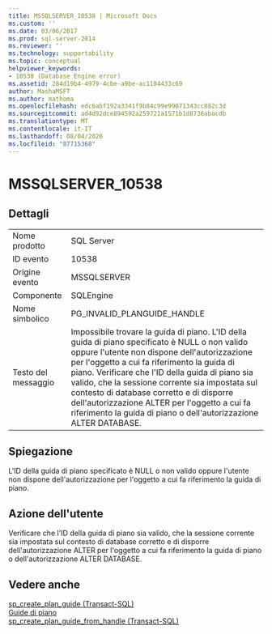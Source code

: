 ```yaml
---
title: MSSQLSERVER_10538 | Microsoft Docs
ms.custom: ''
ms.date: 03/06/2017
ms.prod: sql-server-2014
ms.reviewer: ''
ms.technology: supportability
ms.topic: conceptual
helpviewer_keywords:
- 10538 (Database Engine error)
ms.assetid: 284d19b4-4979-4cbe-a9be-ac1104433c69
author: MashaMSFT
ms.author: mathoma
ms.openlocfilehash: edc6abf192a3341f9b84c99e99071343cc882c3d
ms.sourcegitcommit: ad4d92dce894592a259721a1571b1d8736abacdb
ms.translationtype: MT
ms.contentlocale: it-IT
ms.lasthandoff: 08/04/2020
ms.locfileid: "87715368"
---
```

# <a name="mssqlserver_10538"></a>MSSQLSERVER_10538
    
## <a name="details"></a>Dettagli  
  
|||  
|-|-|  
|Nome prodotto|SQL Server|  
|ID evento|10538|  
|Origine evento|MSSQLSERVER|  
|Componente|SQLEngine|  
|Nome simbolico|PG_INVALID_PLANGUIDE_HANDLE|  
|Testo del messaggio|Impossibile trovare la guida di piano. L'ID della guida di piano specificato è NULL o non valido oppure l'utente non dispone dell'autorizzazione per l'oggetto a cui fa riferimento la guida di piano. Verificare che l'ID della guida di piano sia valido, che la sessione corrente sia impostata sul contesto di database corretto e di disporre dell'autorizzazione ALTER per l'oggetto a cui fa riferimento la guida di piano o dell'autorizzazione ALTER DATABASE.|  
  
## <a name="explanation"></a>Spiegazione  
 L'ID della guida di piano specificato è NULL o non valido oppure l'utente non dispone dell'autorizzazione per l'oggetto a cui fa riferimento la guida di piano.  
  
## <a name="user-action"></a>Azione dell'utente  
 Verificare che l'ID della guida di piano sia valido, che la sessione corrente sia impostata sul contesto di database corretto e di disporre dell'autorizzazione ALTER per l'oggetto a cui fa riferimento la guida di piano o dell'autorizzazione ALTER DATABASE.  
  
## <a name="see-also"></a>Vedere anche  
 [sp_create_plan_guide &#40;Transact-SQL&#41;](/sql/relational-databases/system-stored-procedures/sp-create-plan-guide-transact-sql)   
 [Guide di piano](../performance/plan-guides.md)   
 [sp_create_plan_guide_from_handle &#40;Transact-SQL&#41;](/sql/relational-databases/system-stored-procedures/sp-create-plan-guide-from-handle-transact-sql)  
  
  
